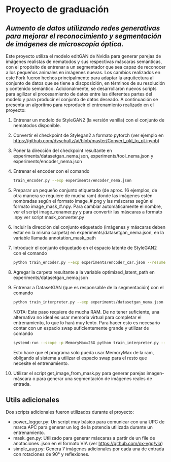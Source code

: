 # Proyecto de graduación
## _Aumento de datos utilizando redes generativas para mejorar el reconocimiento y segmentación de imágenes de microscopía óptica._

Este proyecto utiliza el modelo editGAN de Nvidia para generar parejas de imágenes realistas de nematodos y sus respectivas máscaras semánticas, con el propósito de entrenar a un segmentador que sea capaz de reconocer a los pequeños animales en imágenes nuevas. Los cambios realizados en este Fork fueron hechos principalmente para adaptar la arquitectura al conjunto de datos que se tiene a discposición, en términos de su resolución y contenido semántico. Adicionalmente, se desarrollaron nuevos scripts para agilizar el procesamiento de datos entre las diferentes partes del modelo y para producir el conjunto de datos deseado. A continuación se presenta un algoritmo para reproducir el entrenamiento realizado en el proyecto:

1. Entrenar un modelo de StyleGAN2 (la versión vanilla) con el conjunto de nematodos disponible.
2. Convertir el checkpoint de Stylegan2 a formato pytorch (ver ejemplo en https://github.com/dvschultz/ai/blob/master/Convert_pkl_to_pt.ipynb)
3. Poner la dirección del checkpoint resultante en experiments/datasetgan_nema.json, experiments/tool_nema.json y experiments/encoder_nema.json
4. Entrenar el encoder con el comando 

    ```sh
    train_encoder.py --exp experiments/encoder_nema.json
    ```

5. Preparar un pequeño conjunto etiquetado (de aprox. 16 ejemplos, de otra manera se requiere de mucha ram) donde las imágenes estén nombradas según el formato image_#.png y las máscaras según el formato image_mask_#.npy. Para cambiar automáticamente el nombre, ver el script image_renamer.py y para convertir las máscaras a formato .npy ver script mask_converter.py
6. Incluir la dirección del conjunto etiquetado (imágenes y máscaras deben estar en la misma carpeta) en experiments/datasetgan_nema.json, en la variable llamada annotation_mask_path
7. Introducir el conjunto etiquetado en el espacio latente de StyleGAN2 con el comando 
    ```sh
    python train_encoder.py --exp experiments/encoder_car.json --resume *encoder checkppoint* --testing_path data/annotation_car_32_clean --latent_sv_folder model_encoder/nema/training_embedding --test True
    ```
8. Agregar la carpeta resultante a la variable optimized_latent_path en experiments/datasetgan_nema.json
9. Entrenar a DatasetGAN (que es responsable de la segmentación) con el comando
    ```sh
    python train_interpreter.py --exp experiments/datasetgan_nema.json
    ```
    NOTA: Este paso requiere de mucha RAM. De no tener suficiente, una alternativa no ideal es usar memoria virtual para completar el entrenamiento, lo que lo hará muy lento. Para hacer esto es necesario contar con un espacio swap suficientemente grande y utilizar de comando
    
    ```sh
    systemd-run --scope -p MemoryMax=26G python train_interpreter.py --exp experiments/datasetgan_nema.json
    ```
    Esto hace que el programa solo pueda usar MemoryMax de la ram, obligando al sistema a utilizar el espacio swap para el resto que necesite el entrenamiento.
        
10. Utilizar el script get_image_from_mask.py para generar parejas imagen-máscara o para generar una segmentación de imágenes reales de entrada.


## Utils adicionales
Dos scripts adicionales fueron utilizados durante el proyecto:

- power_logger.py:
    Un script muy básico para comunicar con una UPC de marca APC para generar un log de la potencia utilizada durante un entrenamiento.
- mask_gen.py:
    Utilizado para generar máscaras a partir de un file de anotaciones .json en el formato VIA (ver https://github.com/ox-vgg/via)
- simple_aug.py:
	Genera 7 imágenes adicionales por cada una de entrada con rotaciones de 90&deg; y reflexiones.

